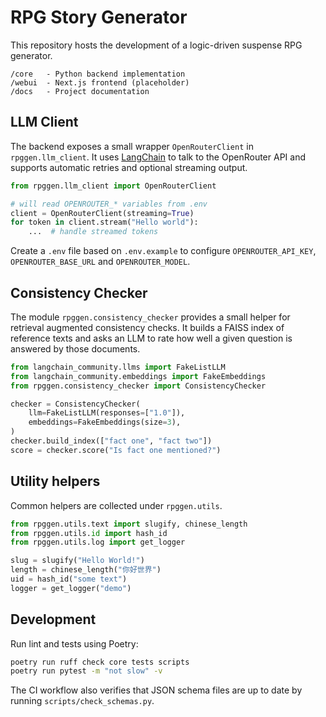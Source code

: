 # RPG Story Generator

This repository hosts the development of a logic-driven suspense RPG generator.

```
/core   - Python backend implementation
/webui  - Next.js frontend (placeholder)
/docs   - Project documentation
```

## LLM Client

The backend exposes a small wrapper `OpenRouterClient` in `rpggen.llm_client`. It
uses [LangChain](https://python.langchain.com/) to talk to the OpenRouter API and
supports automatic retries and optional streaming output.

```python
from rpggen.llm_client import OpenRouterClient

# will read OPENROUTER_* variables from .env
client = OpenRouterClient(streaming=True)
for token in client.stream("Hello world"):
    ...  # handle streamed tokens
```

Create a ``.env`` file based on ``.env.example`` to configure
``OPENROUTER_API_KEY``, ``OPENROUTER_BASE_URL`` and ``OPENROUTER_MODEL``.

## Consistency Checker

The module `rpggen.consistency_checker` provides a small helper for retrieval
augmented consistency checks. It builds a FAISS index of reference texts and
asks an LLM to rate how well a given question is answered by those documents.

```python
from langchain_community.llms import FakeListLLM
from langchain_community.embeddings import FakeEmbeddings
from rpggen.consistency_checker import ConsistencyChecker

checker = ConsistencyChecker(
    llm=FakeListLLM(responses=["1.0"]),
    embeddings=FakeEmbeddings(size=3),
)
checker.build_index(["fact one", "fact two"])
score = checker.score("Is fact one mentioned?")
```

## Utility helpers

Common helpers are collected under `rpggen.utils`.

```python
from rpggen.utils.text import slugify, chinese_length
from rpggen.utils.id import hash_id
from rpggen.utils.log import get_logger

slug = slugify("Hello World!")
length = chinese_length("你好世界")
uid = hash_id("some text")
logger = get_logger("demo")
```

## Development

Run lint and tests using Poetry:

```bash
poetry run ruff check core tests scripts
poetry run pytest -m "not slow" -v
```

The CI workflow also verifies that JSON schema files are up to date by running
`scripts/check_schemas.py`.


